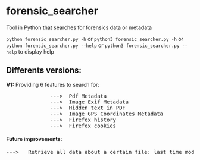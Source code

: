 # forensic_searcher
Tool in Python that searches for forensics data or metadata

```python forensic_searcher.py -h``` or ```python3 forensic_searcher.py -h``` or ```python forensic_searcher.py --help``` or ```python3 forensic_searcher.py --help``` to display help

<h2>Differents versions:</h2>
<strong>V1:</strong> Providing 6 features to search for:
<pre>
              --->  Pdf Metadata
              --->  Image Exif Metadata
              --->  Hidden text in PDF
              --->  Image GPS Coordinates Metadata
              --->  Firefox history
              --->  Firefox cookies
</pre>
<h4>Future improvements:</h4>
<pre>
--->   Retrieve all data about a certain file: last time modified, current permissions...etc
</pre>
